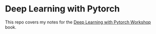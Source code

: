 # Deep Learning with Pytorch

This repo covers my notes for the [Deep Learning with Pytorch Workshop](https://github.com/PacktWorkshops/The-Deep-Learning-with-PyTorch-Workshop) book.
